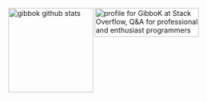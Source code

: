 <div>
<img height="170" align="left" src="https://github-readme-stats.vercel.app/api?username=gibbok&theme=default&show_icons=true" alt="gibbok github stats" />

<a href="https://stackoverflow.com/users/379008/gibbok"><img src="https://stackoverflow.com/users/flair/379008.png" width="208" height="58" alt="profile for GibboK at Stack Overflow, Q&amp;A for professional and enthusiast programmers" title="profile for GibboK at Stack Overflow, Q&amp;A for professional and enthusiast programmers"></a>
</div>
